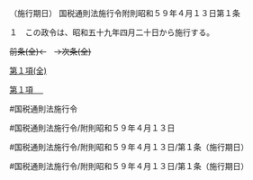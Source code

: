 （施行期日）
国税通則法施行令附則昭和５９年４月１３日第１条

１　この政令は、昭和五十九年四月二十日から施行する。

~~前条(全)←~~　~~→次条(全)~~

[第１項(全)](国税通則法施行＿令附則昭和５９年４月１３日第１条第１項_.md)  

[第１項 　 ](国税通則法施行＿令附則昭和５９年４月１３日第１条第１項.md)  

#国税通則法施行令

#国税通則法施行令/附則昭和５９年４月１３日

#国税通則法施行令/附則昭和５９年４月１３日/第１条（施行期日）

#国税通則法施行令/附則昭和５９年４月１３日/第１条（施行期日）

